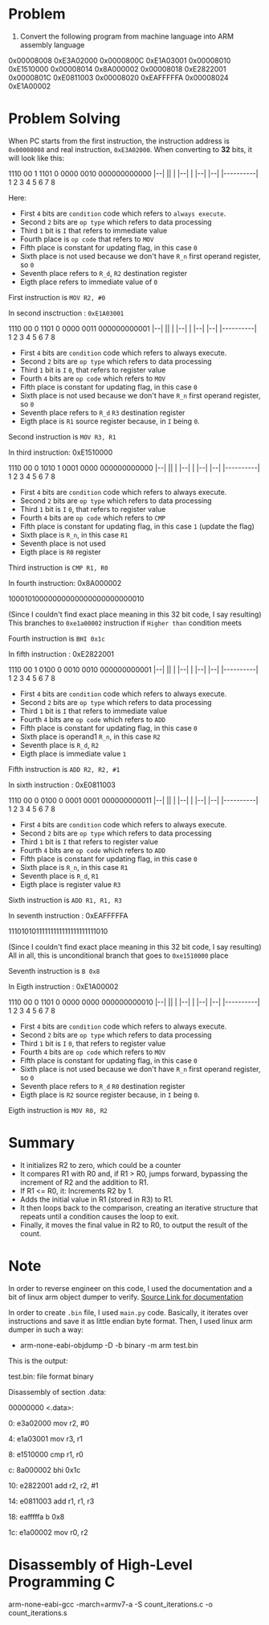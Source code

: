 # Problem

1. Convert the following program from machine language into ARM assembly language

0x00008008 0xE3A02000
0x0000800C 0xE1A03001
0x00008010 0xE1510000
0x00008014 0x8A000002
0x00008018 0xE2822001
0x0000801C 0xE0811003
0x00008020 0xEAFFFFFA
0x00008024 0xE1A00002

# Problem Solving

When PC starts from the first instruction, the instruction address is `0x00008008` and real instruction, `0xE3A02000`. When converting to **32** bits, it will look like this:

1110 00 1 1101 0 0000 0010 000000000000
|--| || | |--| | |--| |--| |----------|
  1  2  3  4   5  6    7        8

Here: 
- First `4` bits are `condition` code which refers to `always execute`.
- Second `2` bits are `op type` which refers to data processing
- Third `1` bit is `I` that refers to immediate value
- Fourth place is `op code` that refers to `MOV`
- Fifth place is constant for updating flag, in this case `0` 
- Sixth place is not used because we don't have `R_n` first operand register, so `0`
- Seventh place refers to `R_d`, `R2` destination register
- Eigth place refers to immediate value of `0`

First instruction is `MOV R2, #0`


In second insctruction : `0xE1A03001`

1110 00 0 1101 0 0000 0011 000000000001
|--| || | |--| | |--| |--| |----------|
  1   2 3   4  5   6    7       8

- First `4` bits are `condition` code which refers to always execute.
- Second `2` bits are `op type` which refers to data processing
- Third `1` bit is `I` `0`, that refers to register value
- Fourth `4` bits are `op code` which refers to `MOV`
- Fifth place is constant for updating flag, in this case `0`
- Sixth place is not used because we don't have `R_n` first operand register, so `0`
- Seventh place refers to `R_d` `R3` destination register
- Eigth place is `R1` source register because, in `I` being `0`. 

Second instruction is `MOV R3, R1`


In third instruction: 0xE1510000

1110 00 0 1010 1 0001 0000 000000000000
|--| || | |--| | |--| |--| |----------|
  1   2 3   4  5  6     7        8

- First `4` bits are `condition` code which refers to always execute.
- Second `2` bits are `op type` which refers to data processing
- Third `1` bit is `I` `0`, that refers to register value
- Fourth `4` bits are `op code` which refers to `CMP`
- Fifth place is constant for updating flag, in this case `1` (update the flag)
- Sixth place is `R_n`, in this case `R1`
- Seventh place is not used
- Eigth place is `R0` register

Third instruction is `CMP R1, R0`


In fourth instruction: 0x8A000002

10001010000000000000000000000010

(Since I couldn't find exact place meaning in this 32 bit code, I say resulting)
This branches to `0xe1a00002` instruction if `Higher than` condition meets 

Fourth instruction is `BHI 0x1c` 


In fifth instruction : 0xE2822001

1110 00 1 0100 0 0010 0010 000000000001
|--| || | |--| | |--| |--| |----------|
  1  2  3   4  5  6     7        8

- First `4` bits are `condition` code which refers to always execute.
- Second `2` bits are `op type` which refers to data processing
- Third `1` bit is `I` that refers to immediate value
- Fourth `4` bits are `op code` which refers to `ADD`
- Fifth place is constant for updating flag, in this case `0`
- Sixth place is operand1 `R_n`, in this case  `R2`
- Seventh place is `R_d`, `R2`
- Eigth place is immediate value `1`

Fifth instruction is `ADD R2, R2, #1`


In sixth instruction : 0xE0811003

1110 00 0 0100 0 0001 0001 000000000011
|--| || | |--| | |--| |--| |----------|
  1  2  3   4  5   6    7       8

- First `4` bits are `condition` code which refers to always execute.
- Second `2` bits are `op type` which refers to data processing
- Third `1` bit is `I` that refers to register value
- Fourth `4` bits are `op code` which refers to `ADD`
- Fifth place is constant for updating flag, in this case `0`
- Sixth place is `R_n`, in this case `R1`
- Seventh place is `R_d`, `R1`
- Eigth place is register value `R3`

Sixth instruction is `ADD R1, R1, R3`


In seventh instruction : 0xEAFFFFFA

11101010111111111111111111111010

(Since I couldn't find exact place meaning in this 32 bit code, I say resulting)
All in all, this is unconditional branch that goes to `0xe1510000` place

Seventh instruction is `B 0x8`


In Eigth instruction : 0xE1A00002

1110 00 0 1101 0 0000 0000 000000000010
|--| || | |--| | |--| |--| |----------|
  1   2 3   4  5   6    7        8

- First `4` bits are `condition` code which refers to always execute.
- Second `2` bits are `op type` which refers to data processing
- Third `1` bit is `I` `0`, that refers to register value
- Fourth `4` bits are `op code` which refers to `MOV`
- Fifth place is constant for updating flag, in this case `0`
- Sixth place is not used because we don't have `R_n` first operand register, so `0`
- Seventh place refers to `R_d` `R0` destination register
- Eigth place is `R2` source register because, in `I` being `0`. 

Eigth instruction is `MOV R0, R2`

# Summary

- It initializes R2 to zero, which could be a counter
- It compares R1 with R0 and, if R1 > R0, jumps forward, bypassing the increment of R2 and the addition to R1.
- If R1 <= R0, it: Increments R2 by 1.
- Adds the initial value in R1 (stored in R3) to R1.
- It then loops back to the comparison, creating an iterative structure that repeats until a condition causes the loop to exit.
- Finally, it moves the final value in R2 to R0, to output the result of the count.

# Note

In order to reverse engineer on this code, I used the documentation and a bit of linux arm object dumper to verify.
[Source Link for documentation](https://eng.libretexts.org/Bookshelves/Computer_Science/Programming_Languages/Introduction_to_Assembly_Language_Programming%3A_From_Soup_to_Nuts%3A_ARM_Edition_(Kann)/06%3A_New_Page/6.02%3A_New_Page)

In order to create `.bin` file, I used `main.py` code. Basically, it iterates over instructions and save it as little endian byte format. Then, I used linux arm dumper in such a way:

- arm-none-eabi-objdump -D -b binary -m arm test.bin 


This is the output:

test.bin:     file format binary 


Disassembly of section .data: 

00000000 <.data>: 

   0:	e3a02000 	mov	r2, #0 

   4:	e1a03001 	mov	r3, r1 

   8:	e1510000 	cmp	r1, r0 

   c:	8a000002 	bhi	0x1c 

  10:	e2822001 	add	r2, r2, #1 

  14:	e0811003 	add	r1, r1, r3 

  18:	eafffffa 	b	0x8 

  1c:	e1a00002 	mov	r0, r2 


# Disassembly of High-Level Programming C

arm-none-eabi-gcc -march=armv7-a -S count_iterations.c -o count_iterations.s